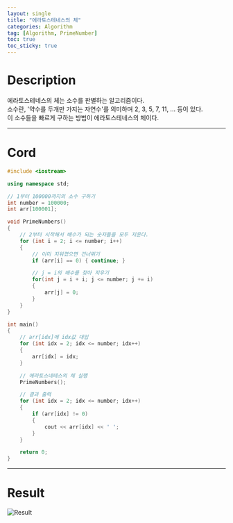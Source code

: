 ```yaml
---
layout: single
title: "에라토스테네스의 체"
categories: Algorithm
tag: [Algorithm, PrimeNumber]
toc: true
toc_sticky: true
---
```


# Description
에라토스테네스의 체는 소수를 판별하는 알고리즘이다. <br>
소수란, '약수를 두개만 가지는 자연수'를 의미하며 2, 3, 5, 7, 11, ... 등이 있다. <br>
이 소수들을 빠르게 구하는 방법이 에라토스테네스의 체이다.

***

# Cord
```c++
#include <iostream>

using namespace std;

// 1부터 100000까지의 소수 구하기
int number = 100000;
int arr[100001];

void PrimeNumbers()
{
    // 2부터 시작해서 배수가 되는 숫자들을 모두 지운다.
    for (int i = 2; i <= number; i++)
    {
        // 이미 지워졌으면 건너뛰기
        if (arr[i] == 0) { continue; }

        // j = i의 배수를 찾아 지우기
        for(int j = i + i; j <= number; j += i)
        {
            arr[j] = 0;
        }
    }
}

int main()
{
    // arr[idx]에 idx값 대입
    for (int idx = 2; idx <= number; idx++)
    {
        arr[idx] = idx;
    }

    // 에라토스네테스의 체 실행
    PrimeNumbers();

    // 결과 출력
    for (int idx = 2; idx <= number; idx++)
    {
        if (arr[idx] != 0) 
        {
            cout << arr[idx] << ' ';
        }
    }

    return 0;
}
```

***

# Result
![Result](https://user-images.githubusercontent.com/97664446/170710299-edb14313-8d2c-4873-9dd9-0abf6d2f66b4.PNG)

